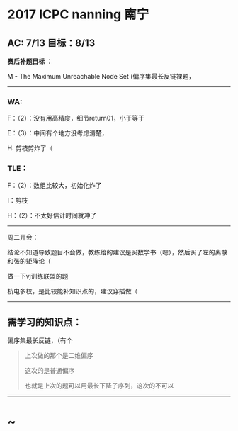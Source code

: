 # 2017 ICPC nanning 南宁

## AC:  7/13  目标：8/13

**赛后补题目标** ：

M - The Maximum Unreachable Node Set (偏序集最长反链裸题，

---

### WA:



F：（2）：没有用高精度，细节return01，小于等于

E：（3）：中间有个地方没考虑清楚，

H: 剪枝剪炸了（

### TLE：

F：（2）：数组比较大，初始化炸了

I：剪枝

H：（2）：不太好估计时间就冲了

---



周二开会：

结论不知道导致题目不会做，教练给的建议是买数学书（嗯），然后买了左的离散和张的矩阵论（

做一下vj训练联盟的题

杭电多校，是比较能补知识点的，建议穿插做（

---

## 需学习的知识点：

偏序集最长反链，（有个



> 上次做的那个是二维偏序
>
>
> 这次的是普通偏序
>
>
> 也就是上次的题可以用最长下降子序列，这次的不可以

----

# ~

## 
